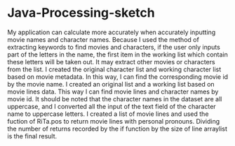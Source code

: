# Java-Processing-sketch
My application can calculate more accurately when accurately inputting movie names and character names. Because I used the method of extracting keywords to find movies and characters, if the user only inputs part of the letters in the name, the first item in the working list which contain these letters will be taken out. It may extract other movies or characters from the list.
I created the original character list and working character list based on movie metadata. In this way, I can find the corresponding movie id by the movie name. I created an original list and a working list based on movie lines data. This way I can find movie lines and character names by movie id. It should be noted that the character names in the dataset are all uppercase, and I converted all the input of the text field of the character name to uppercase letters.
I created a list of movie lines and used the fuction of RiTa.pos to return movie lines with personal pronouns. Dividing the number of returns recorded by the if function by the size of line arraylist is the final result.
